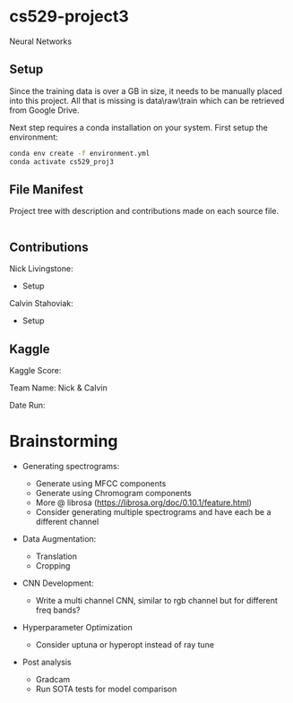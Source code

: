 # cs529-project3
Neural Networks

## Setup
Since the training data is over a GB in size, it needs to be manually placed into this project. All that is missing is data\raw\train which can be retrieved from Google Drive.

Next step requires a conda installation on your system. First setup the environment:
```bash
conda env create -f environment.yml
conda activate cs529_proj3
```


## File Manifest
Project tree with description and contributions made on each source file.
```bash
```

## Contributions
Nick Livingstone:
- Setup

Calvin Stahoviak:
- Setup 

## Kaggle
Kaggle Score: 

Team Name: Nick & Calvin

Date Run: 

# Brainstorming
- Generating spectrograms:
    - Generate using MFCC components
    - Generate using Chromogram components
    - More @ librosa (https://librosa.org/doc/0.10.1/feature.html)
    - Consider generating multiple spectrograms and have each be a different channel 

- Data Augmentation:
    - Translation
    - Cropping

- CNN Development:
    - Write a multi channel CNN, similar to rgb channel but for different freq bands?

- Hyperparameter Optimization
    - Consider uptuna or hyperopt instead of ray tune

- Post analysis 
    - Gradcam
    - Run SOTA tests for model comparison